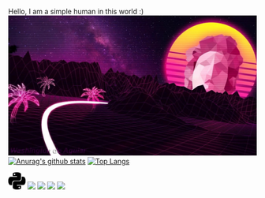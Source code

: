 Hello, I am a simple human in this world :)
![img](./Image/IMG_20210315_122629_722.jpg)
[![Anurag's github stats](https://github-readme-stats.vercel.app/api?username=Pwn2Ninj4&show_icons=true&theme=dracula&include_all_commits=true&count_private=true)](https://github.com/anuraghazra/github-readme-stats)
[![Top Langs](https://github-readme-stats.vercel.app/api/top-langs/?username=Pwn2Ninj4&theme=dracula&layout=compact)](https://github.com/anuraghazra/github-readme-stats)

<img height="35" src="./Image/python.svg">
<code><img height="35" src="https://www.w3.org/html/logo/downloads/HTML5_Logo_256.png"></code>
<code><img height="35" src="https://blastcoding.com/wp-content/uploads/2018/10/CSS3.png"></code>
<code><img height="35" src="https://gblobscdn.gitbook.com/spaces%2F-LqBMLf-xut24diONqox%2Favatar.png?alt=media"></code>
<code><img height="30" src="https://styles.redditmedia.com/t5_2qm6k/styles/communityIcon_dhjr6guc03x51.png?width=256&s=3e825b7205c7f497d4695028e358d26ee359f84b"></code>
